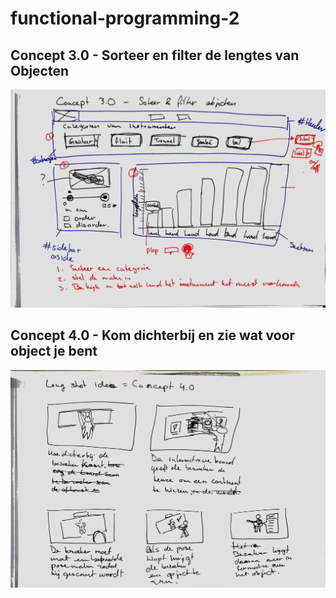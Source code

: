 # functional-programming-2

## Concept 3.0 - Sorteer en filter de lengtes van Objecten
![Aantekeningen](https://github.com/Loquino/frontend-data/blob/master/proces%20afbeeldingen/foto-1.jpg)


## Concept 4.0 - Kom dichterbij en zie wat voor object je bent
![Aantekeningen](https://github.com/Loquino/frontend-data/blob/master/proces%20afbeeldingen/foto-2.jpg)
